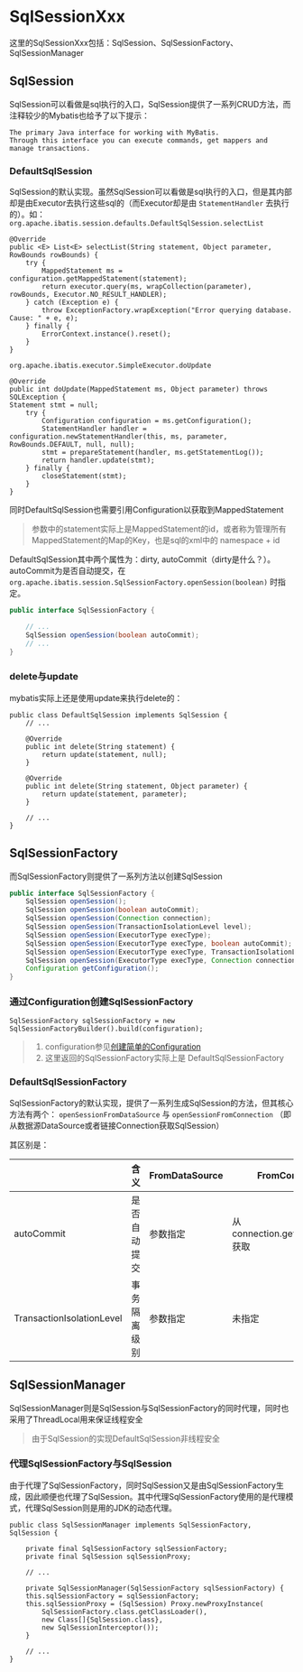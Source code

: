 # SqlSessionXxx
这里的SqlSessionXxx包括：SqlSession、SqlSessionFactory、SqlSessionManager

## SqlSession
SqlSession可以看做是sql执行的入口，SqlSession提供了一系列CRUD方法，而注释较少的Mybatis也给予了以下提示：
```
The primary Java interface for working with MyBatis.
Through this interface you can execute commands, get mappers and manage transactions.
```

### DefaultSqlSession
SqlSession的默认实现。虽然SqlSession可以看做是sql执行的入口，但是其内部却是由Executor去执行这些sql的（而Executor却是由 `StatementHandler` 去执行的）。如：
`org.apache.ibatis.session.defaults.DefaultSqlSession.selectList`
```
@Override
public <E> List<E> selectList(String statement, Object parameter, RowBounds rowBounds) {
    try {
        MappedStatement ms = configuration.getMappedStatement(statement);
        return executor.query(ms, wrapCollection(parameter), rowBounds, Executor.NO_RESULT_HANDLER);
    } catch (Exception e) {
        throw ExceptionFactory.wrapException("Error querying database.  Cause: " + e, e);
    } finally {
        ErrorContext.instance().reset();
    }
}
```

`org.apache.ibatis.executor.SimpleExecutor.doUpdate`
```
@Override
public int doUpdate(MappedStatement ms, Object parameter) throws SQLException {
Statement stmt = null;
    try {
        Configuration configuration = ms.getConfiguration();
        StatementHandler handler = configuration.newStatementHandler(this, ms, parameter, RowBounds.DEFAULT, null, null);
        stmt = prepareStatement(handler, ms.getStatementLog());
        return handler.update(stmt);
    } finally {
        closeStatement(stmt);
    }
}
```

同时DefaultSqlSession也需要引用Configuration以获取到MappedStatement
> 参数中的statement实际上是MappedStatement的id，或者称为管理所有MappedStatement的Map的Key，也是sql的xml中的 namespace + id

DefaultSqlSession其中两个属性为：dirty, autoCommit（dirty是什么？）。autoCommit为是否自动提交，在 `org.apache.ibatis.session.SqlSessionFactory.openSession(boolean)` 时指定。
```java
public interface SqlSessionFactory {

    // ... 
    SqlSession openSession(boolean autoCommit);
    // ...
}
```

### delete与update
mybatis实际上还是使用update来执行delete的：
```
public class DefaultSqlSession implements SqlSession {
    // ...
    
    @Override
    public int delete(String statement) {
        return update(statement, null);
    }
    
    @Override
    public int delete(String statement, Object parameter) {
        return update(statement, parameter);
    }
    
    // ...
}
```

## SqlSessionFactory
而SqlSessionFactory则提供了一系列方法以创建SqlSession
```java
public interface SqlSessionFactory {
    SqlSession openSession();
    SqlSession openSession(boolean autoCommit);
    SqlSession openSession(Connection connection);
    SqlSession openSession(TransactionIsolationLevel level);
    SqlSession openSession(ExecutorType execType);
    SqlSession openSession(ExecutorType execType, boolean autoCommit);
    SqlSession openSession(ExecutorType execType, TransactionIsolationLevel level);
    SqlSession openSession(ExecutorType execType, Connection connection);
    Configuration getConfiguration();
}
```

### 通过Configuration创建SqlSessionFactory
```
SqlSessionFactory sqlSessionFactory = new SqlSessionFactoryBuilder().build(configuration);
```
>1. configuration参见[创建简单的Configuration](/其它/Configuration.md#创建简单的Configuration)
>2. 这里返回的SqlSessionFactory实际上是 DefaultSqlSessionFactory

### DefaultSqlSessionFactory
SqlSessionFactory的默认实现，提供了一系列生成SqlSession的方法，但其核心方法有两个： `openSessionFromDataSource` 与 `openSessionFromConnection` （即从数据源DataSource或者链接Connection获取SqlSession）

其区别是： 

| | 含义 | FromDataSource | FromConnection |
| ---- | ---- | ---- | ---- |
| autoCommit | 是否自动提交 | 参数指定 | 从connection.getAutoCommit()获取 |
| TransactionIsolationLevel | 事务隔离级别 | 参数指定 | 未指定 |


## SqlSessionManager
SqlSessionManager则是SqlSession与SqlSessionFactory的同时代理，同时也采用了ThreadLocal用来保证线程安全
> 由于SqlSession的实现DefaultSqlSession非线程安全

### 代理SqlSessionFactory与SqlSession
由于代理了SqlSessionFactory，同时SqlSession又是由SqlSessionFactory生成，因此顺便也代理了SqlSession。其中代理SqlSessionFactory使用的是代理模式，代理SqlSession则是用的JDK的动态代理。
```
public class SqlSessionManager implements SqlSessionFactory, SqlSession {

    private final SqlSessionFactory sqlSessionFactory;
    private final SqlSession sqlSessionProxy;
    
    // ...
    
    private SqlSessionManager(SqlSessionFactory sqlSessionFactory) {
    this.sqlSessionFactory = sqlSessionFactory;
    this.sqlSessionProxy = (SqlSession) Proxy.newProxyInstance(
        SqlSessionFactory.class.getClassLoader(),
        new Class[]{SqlSession.class},
        new SqlSessionInterceptor());
    }
    
    // ...
}
```